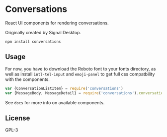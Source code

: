 # Conversations 

React UI components for rendering conversations. 

Originally created by Signal Desktop. 

```
npm install conversations
```

## Usage

For now, you have to download the Roboto font to your fonts directory, as well as
install `intl-tel-input` and `emoji-panel` to get full css compatbility with
the components. 

```js
var {ConversationListItem} = require('conversations')
var {MessageBody, MessageDetail} = require('conversations').conversation
```

See `docs` for more info on available components.

## License

GPL-3
